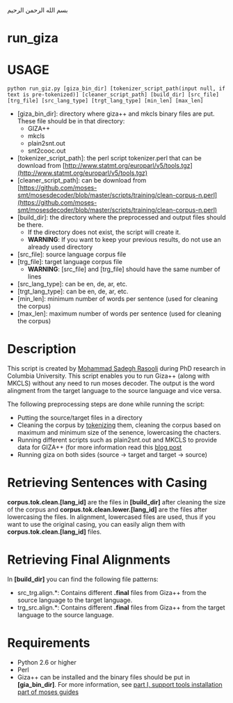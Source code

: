 بسم الله الرحمن الرحیم

run_giza
========


# USAGE
```
python run_giz.py [giza_bin_dir] [tokenizer_script_path(input null, if text is pre-tokenized)] [cleaner_script_path] [build_dir] [src_file] [trg_file] [src_lang_type] [trgt_lang_type] [min_len] [max_len]
```
* [giza_bin_dir]: directory where giza++ and mkcls binary files are put. These file should be in that directory:
	* GIZA++
	* mkcls  
	* plain2snt.out  
	* snt2cooc.out
* [tokenizer_script_path]: the perl script tokenizer.perl that can be download from [http://www.statmt.org/europarl/v5/tools.tgz](http://www.statmt.org/europarl/v5/tools.tgz)
* [cleaner_script_path]: can be download from [https://github.com/moses-smt/mosesdecoder/blob/master/scripts/training/clean-corpus-n.perl](https://github.com/moses-smt/mosesdecoder/blob/master/scripts/training/clean-corpus-n.perl)
*  [build_dir]: the directory where the preprocessed and output files should be there. 
    * If the directory does not exist, the script will create it.
	* __WARNING__: If you want to keep your previous results, do not use an already used directory 
* [src_file]: source language corpus file
* [trg_file]: target language corpus file
	* __WARNING__: [src_file] and [trg_file] should have the same number of lines
* [src_lang_type]: can be en, de, ar, etc.
* [trgt_lang_type]: can be en, de, ar, etc.
* [min_len]: minimum number of words per sentence (used for cleaning the corpus)
* [max_len]: maximum number of words per sentence (used for cleaning the corpus)



# Description
This script is created by [Mohammad Sadegh Rasooli](cs.columbia.edu/~rasooli) during PhD research in Columbia University. This script enables you to run Giza++ (along with MKCLS) without any need to run moses decoder. The output is the word alingment from the target language to the source language and vice versa. 

The following preprocessing steps are done while running the script:
* Putting the source/target files in a directory
* Cleaning the corpus by [tokenizing](http://www.statmt.org/europarl/v5/tools.tgz) them, cleaning the corpus based on maximum and minimum size of the senence, lowercasing the chacters.
* Running different scripts such as plain2snt.out and MKCLS to provide data for GIZA++ (for more information read this [blog post](http://andreeaaussi.wordpress.com/2013/03/04/how-to-do-word-alignment-with-giza-from-parallel-corpora/)
* Running giza on both sides (source -> target and target -> source)

# Retrieving Sentences with Casing
__corpus.tok.clean.[lang_id]__ are the files in __[build_dir]__ after cleaning the size of the corpus and __corpus.tok.clean.lower.[lang_id]__ are the files after lowercasing the files. In alignment, lowercased files are used, thus if you want to use the original casing, you can easily align them with __corpus.tok.clean.[lang_id]__ files.

# Retrieving Final Alignments
In __[build_dir]__ you can find the following file patterns:

* src_trg.align.*: Contains different __.final__ files from Giza++ from the source language to the target language.
* trg_src.align.*: Contains different __.final__ files from Giza++ from the target language to the source language.


# Requirements
* Python 2.6 or higher
* Perl
* Giza++ can be installed and the binary files should be put in __[gia_bin_dir]__. For more information, see [part I, support tools installation part of moses guides](http://www.statmt.org/moses_steps.html)